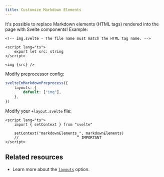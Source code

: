```yaml
---
title: Customize Markdown Elements
---
```


It's possible to replace Markdown elements (HTML tags) rendered into the page with Svelte components! Example:

```svelte
<!-- img.svelte - The file name must match the HTML tag name. -->

<script lang="ts">
    export let src: string
</script>

<img {src} />
```

Modify preprocessor config:

```ts
svelteInMarkdownPreprocess({
    layouts: {
        default: ["img"],
    },
})
```

Modify your `+layout.svelte` file:

```svelte
<script lang="ts">
    import { setContext } from "svelte"

    setContext("markdownElements_", markdownElements)
    //                          ^ IMPORTANT
</script>
```

## Related resources

-   Learn more about the [`layouts`](/docs/svelte-in-markdown/options#layouts) option.
